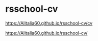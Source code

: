 # rsschool-cv

https://Alitalia60.github.io/rsschool-cv/cv

https://Alitalia60.github.io/rsschool-cv/
